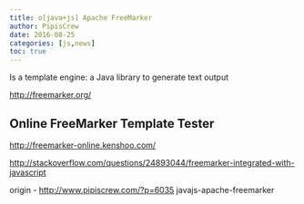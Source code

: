 ```yaml
---
title: o[java+js] Apache FreeMarker
author: PipisCrew
date: 2016-08-25
categories: [js,news]
toc: true
---
```


Is a template engine: a Java library to generate text output 

http://freemarker.org/

## Online FreeMarker Template Tester

http://freemarker-online.kenshoo.com/

http://stackoverflow.com/questions/24893044/freemarker-integrated-with-javascript

origin - http://www.pipiscrew.com/?p=6035 javajs-apache-freemarker
